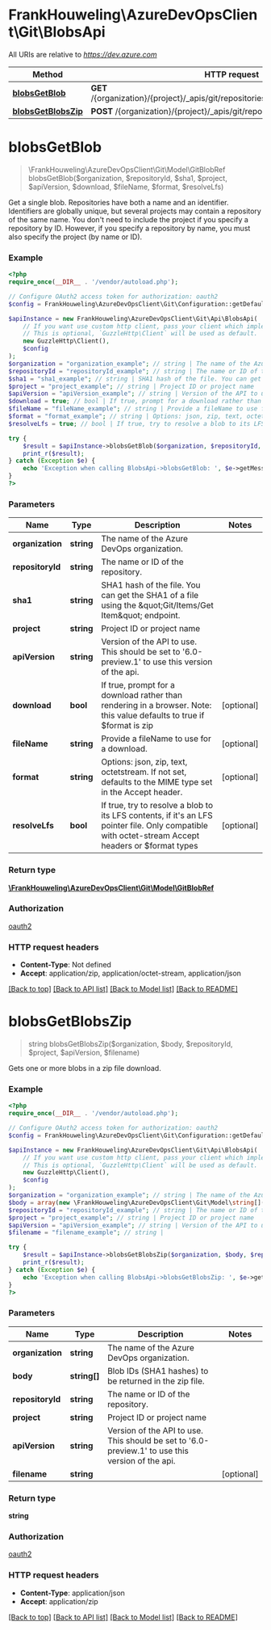 # FrankHouweling\AzureDevOpsClient\Git\BlobsApi

All URIs are relative to *https://dev.azure.com*

Method | HTTP request | Description
------------- | ------------- | -------------
[**blobsGetBlob**](BlobsApi.md#blobsGetBlob) | **GET** /{organization}/{project}/_apis/git/repositories/{repositoryId}/blobs/{sha1} | 
[**blobsGetBlobsZip**](BlobsApi.md#blobsGetBlobsZip) | **POST** /{organization}/{project}/_apis/git/repositories/{repositoryId}/blobs | 


# **blobsGetBlob**
> \FrankHouweling\AzureDevOpsClient\Git\Model\GitBlobRef blobsGetBlob($organization, $repositoryId, $sha1, $project, $apiVersion, $download, $fileName, $format, $resolveLfs)



Get a single blob.  Repositories have both a name and an identifier. Identifiers are globally unique, but several projects may contain a repository of the same name. You don't need to include the project if you specify a repository by ID. However, if you specify a repository by name, you must also specify the project (by name or ID).

### Example
```php
<?php
require_once(__DIR__ . '/vendor/autoload.php');

// Configure OAuth2 access token for authorization: oauth2
$config = FrankHouweling\AzureDevOpsClient\Git\Configuration::getDefaultConfiguration()->setAccessToken('YOUR_ACCESS_TOKEN');

$apiInstance = new FrankHouweling\AzureDevOpsClient\Git\Api\BlobsApi(
    // If you want use custom http client, pass your client which implements `GuzzleHttp\ClientInterface`.
    // This is optional, `GuzzleHttp\Client` will be used as default.
    new GuzzleHttp\Client(),
    $config
);
$organization = "organization_example"; // string | The name of the Azure DevOps organization.
$repositoryId = "repositoryId_example"; // string | The name or ID of the repository.
$sha1 = "sha1_example"; // string | SHA1 hash of the file. You can get the SHA1 of a file using the \"Git/Items/Get Item\" endpoint.
$project = "project_example"; // string | Project ID or project name
$apiVersion = "apiVersion_example"; // string | Version of the API to use.  This should be set to '6.0-preview.1' to use this version of the api.
$download = true; // bool | If true, prompt for a download rather than rendering in a browser. Note: this value defaults to true if $format is zip
$fileName = "fileName_example"; // string | Provide a fileName to use for a download.
$format = "format_example"; // string | Options: json, zip, text, octetstream. If not set, defaults to the MIME type set in the Accept header.
$resolveLfs = true; // bool | If true, try to resolve a blob to its LFS contents, if it's an LFS pointer file. Only compatible with octet-stream Accept headers or $format types

try {
    $result = $apiInstance->blobsGetBlob($organization, $repositoryId, $sha1, $project, $apiVersion, $download, $fileName, $format, $resolveLfs);
    print_r($result);
} catch (Exception $e) {
    echo 'Exception when calling BlobsApi->blobsGetBlob: ', $e->getMessage(), PHP_EOL;
}
?>
```

### Parameters

Name | Type | Description  | Notes
------------- | ------------- | ------------- | -------------
 **organization** | **string**| The name of the Azure DevOps organization. |
 **repositoryId** | **string**| The name or ID of the repository. |
 **sha1** | **string**| SHA1 hash of the file. You can get the SHA1 of a file using the \&quot;Git/Items/Get Item\&quot; endpoint. |
 **project** | **string**| Project ID or project name |
 **apiVersion** | **string**| Version of the API to use.  This should be set to &#39;6.0-preview.1&#39; to use this version of the api. |
 **download** | **bool**| If true, prompt for a download rather than rendering in a browser. Note: this value defaults to true if $format is zip | [optional]
 **fileName** | **string**| Provide a fileName to use for a download. | [optional]
 **format** | **string**| Options: json, zip, text, octetstream. If not set, defaults to the MIME type set in the Accept header. | [optional]
 **resolveLfs** | **bool**| If true, try to resolve a blob to its LFS contents, if it&#39;s an LFS pointer file. Only compatible with octet-stream Accept headers or $format types | [optional]

### Return type

[**\FrankHouweling\AzureDevOpsClient\Git\Model\GitBlobRef**](../Model/GitBlobRef.md)

### Authorization

[oauth2](../../README.md#oauth2)

### HTTP request headers

 - **Content-Type**: Not defined
 - **Accept**: application/zip, application/octet-stream, application/json

[[Back to top]](#) [[Back to API list]](../../README.md#documentation-for-api-endpoints) [[Back to Model list]](../../README.md#documentation-for-models) [[Back to README]](../../README.md)

# **blobsGetBlobsZip**
> string blobsGetBlobsZip($organization, $body, $repositoryId, $project, $apiVersion, $filename)



Gets one or more blobs in a zip file download.

### Example
```php
<?php
require_once(__DIR__ . '/vendor/autoload.php');

// Configure OAuth2 access token for authorization: oauth2
$config = FrankHouweling\AzureDevOpsClient\Git\Configuration::getDefaultConfiguration()->setAccessToken('YOUR_ACCESS_TOKEN');

$apiInstance = new FrankHouweling\AzureDevOpsClient\Git\Api\BlobsApi(
    // If you want use custom http client, pass your client which implements `GuzzleHttp\ClientInterface`.
    // This is optional, `GuzzleHttp\Client` will be used as default.
    new GuzzleHttp\Client(),
    $config
);
$organization = "organization_example"; // string | The name of the Azure DevOps organization.
$body = array(new \FrankHouweling\AzureDevOpsClient\Git\Model\string[]()); // string[] | Blob IDs (SHA1 hashes) to be returned in the zip file.
$repositoryId = "repositoryId_example"; // string | The name or ID of the repository.
$project = "project_example"; // string | Project ID or project name
$apiVersion = "apiVersion_example"; // string | Version of the API to use.  This should be set to '6.0-preview.1' to use this version of the api.
$filename = "filename_example"; // string | 

try {
    $result = $apiInstance->blobsGetBlobsZip($organization, $body, $repositoryId, $project, $apiVersion, $filename);
    print_r($result);
} catch (Exception $e) {
    echo 'Exception when calling BlobsApi->blobsGetBlobsZip: ', $e->getMessage(), PHP_EOL;
}
?>
```

### Parameters

Name | Type | Description  | Notes
------------- | ------------- | ------------- | -------------
 **organization** | **string**| The name of the Azure DevOps organization. |
 **body** | **string[]**| Blob IDs (SHA1 hashes) to be returned in the zip file. |
 **repositoryId** | **string**| The name or ID of the repository. |
 **project** | **string**| Project ID or project name |
 **apiVersion** | **string**| Version of the API to use.  This should be set to &#39;6.0-preview.1&#39; to use this version of the api. |
 **filename** | **string**|  | [optional]

### Return type

**string**

### Authorization

[oauth2](../../README.md#oauth2)

### HTTP request headers

 - **Content-Type**: application/json
 - **Accept**: application/zip

[[Back to top]](#) [[Back to API list]](../../README.md#documentation-for-api-endpoints) [[Back to Model list]](../../README.md#documentation-for-models) [[Back to README]](../../README.md)

